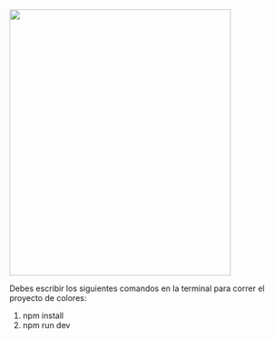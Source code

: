<img src="https://github.com/btomasmaiochi/Parcial-FrontendIII-DH/assets/86260963/0f971623-e579-4915-a9d0-0cbb3acd0f8d" width="390" height="470">

Debes escribir los siguientes comandos en la terminal para correr el proyecto de colores:
1) npm install
2) npm run dev
